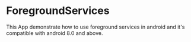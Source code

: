 # ForegroundServices
This App demonstrate how to use foreground services in android and it's compatible with android 8.0 and above.
